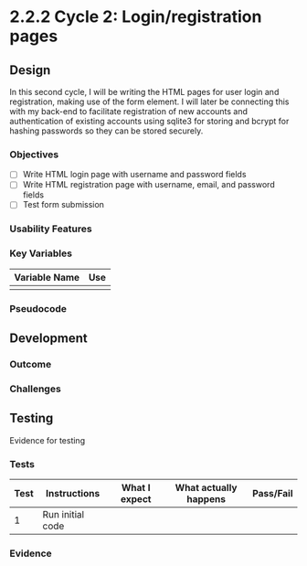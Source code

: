 # 2.2.2 Cycle 2: Login/registration pages

## Design

In this second cycle, I will be writing the HTML pages for user login and registration, making use of the form element. I will later be connecting this with my back-end to facilitate registration of new accounts and authentication of existing accounts using sqlite3 for storing and bcrypt for hashing passwords so they can be stored securely.

### Objectives

* [ ] Write HTML login page with username and password fields
* [ ] Write HTML registration page with username, email, and password fields
* [ ] Test form submission

### Usability Features

### Key Variables

| Variable Name | Use |
| ------------- | --- |
|               |     |

### Pseudocode



## Development

### Outcome



### Challenges



## Testing

Evidence for testing

### Tests

| Test | Instructions     | What I expect | What actually happens | Pass/Fail |
| ---- | ---------------- | ------------- | --------------------- | --------- |
| 1    | Run initial code |               |                       |           |

### Evidence

